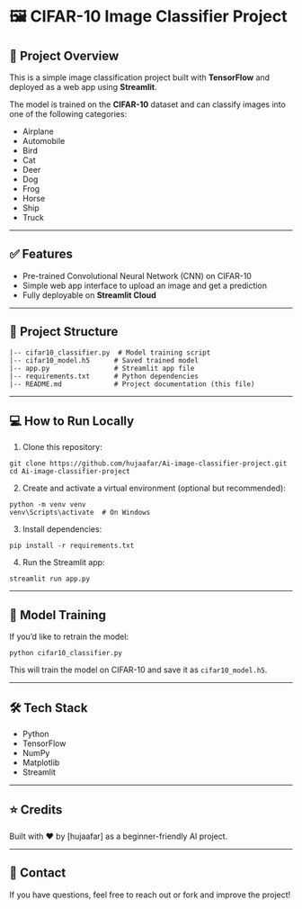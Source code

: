 # 🖼️ CIFAR-10 Image Classifier Project

## 🚀 Project Overview
This is a simple image classification project built with **TensorFlow** and deployed as a web app using **Streamlit**.

The model is trained on the **CIFAR-10** dataset and can classify images into one of the following categories:
- Airplane
- Automobile
- Bird
- Cat
- Deer
- Dog
- Frog
- Horse
- Ship
- Truck

---

## ✅ Features
- Pre-trained Convolutional Neural Network (CNN) on CIFAR-10
- Simple web app interface to upload an image and get a prediction
- Fully deployable on **Streamlit Cloud**

---

## 📂 Project Structure
```
|-- cifar10_classifier.py  # Model training script
|-- cifar10_model.h5      # Saved trained model
|-- app.py                # Streamlit app file
|-- requirements.txt      # Python dependencies
|-- README.md             # Project documentation (this file)
```

---

## 💻 How to Run Locally
1. Clone this repository:
```
git clone https://github.com/hujaafar/Ai-image-classifier-project.git
cd Ai-image-classifier-project
```

2. Create and activate a virtual environment (optional but recommended):
```
python -m venv venv
venv\Scripts\activate  # On Windows
```

3. Install dependencies:
```
pip install -r requirements.txt
```

4. Run the Streamlit app:
```
streamlit run app.py
```

---


## 🤖 Model Training
If you’d like to retrain the model:
```
python cifar10_classifier.py
```
This will train the model on CIFAR-10 and save it as `cifar10_model.h5`.

---

## 🛠 Tech Stack
- Python
- TensorFlow
- NumPy
- Matplotlib
- Streamlit

---

## ⭐ Credits
Built with ❤️ by [hujaafar] as a beginner-friendly AI project.

---

## 📧 Contact
If you have questions, feel free to reach out or fork and improve the project!

